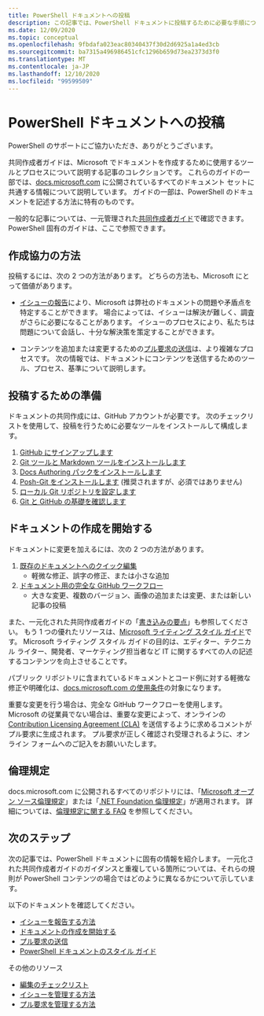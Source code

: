 ```yaml
---
title: PowerShell ドキュメントへの投稿
description: この記事では、PowerShell ドキュメントに投稿するために必要な手順について説明します。
ms.date: 12/09/2020
ms.topic: conceptual
ms.openlocfilehash: 9fbdafa023eac80340437f30d2d6925a1a4ed3cb
ms.sourcegitcommit: ba7315a496986451cfc1296b659d73ea2373d3f0
ms.translationtype: MT
ms.contentlocale: ja-JP
ms.lasthandoff: 12/10/2020
ms.locfileid: "99599509"
---
```

# <a name="contributing-to-powershell-documentation"></a>PowerShell ドキュメントへの投稿

PowerShell のサポートにご協力いただき、ありがとうございます。

共同作成者ガイドは、Microsoft でドキュメントを作成するために使用するツールとプロセスについて説明する記事のコレクションです。 これらのガイドの一部では、[docs.microsoft.com][docs] に公開されているすべてのドキュメント セットに共通する情報について説明しています。 ガイドの一部は、PowerShell のドキュメントを記述する方法に特有のものです。

一般的な記事については、一元管理された[共同作成者ガイド][contribute]で確認できます。 PowerShell 固有のガイドは、ここで参照できます。

## <a name="ways-to-contribute"></a>作成協力の方法

投稿するには、次の 2 つの方法があります。 どちらの方法も、Microsoft にとって価値があります。

- [イシューの報告][file-an-issue]により、Microsoft は弊社のドキュメントの問題や矛盾点を特定することができます。 場合によっては、イシューは解決が難しく、調査がさらに必要になることがあります。 イシューのプロセスにより、私たちは問題について会話し、十分な解決策を策定することができます。

- コンテンツを追加または変更するための[プル要求の送信](pull-requests.md)は、より複雑なプロセスです。
  次の情報では、ドキュメントにコンテンツを送信するためのツール、プロセス、基準について説明します。

## <a name="prepare-to-make-a-contribution"></a>投稿するための準備

ドキュメントの共同作成には、GitHub アカウントが必要です。 次のチェックリストを使用して、投稿を行うために必要なツールをインストールして構成します。

1. [GitHub にサインアップします](/contribute/get-started-setup-github)
1. [Git ツールと Markdown ツールをインストールします](/contribute/get-started-setup-tools)
1. [Docs Authoring パックをインストールします](/contribute/how-to-write-docs-auth-pack)
1. [Posh-Git をインストールします][posh-git] (推奨されますが、必須ではありません)
1. [ローカル Git リポジトリを設定します](/contribute/get-started-setup-local)
1. [Git と GitHub の基礎を確認します](/contribute/git-github-fundamentals)

## <a name="get-started-writing-docs"></a>ドキュメントの作成を開始する

ドキュメントに変更を加えるには、次の 2 つの方法があります。

1. [既存のドキュメントへのクイック編集](/contribute/#quick-edits-to-existing-documents)
   - 軽微な修正、誤字の修正、または小さな追加
1. [ドキュメント用の完全な GitHub ワークフロー](/contribute/how-to-write-workflows-major)
   - 大きな変更、複数のバージョン、画像の追加または変更、または新しい記事の投稿

また、一元化された共同作成者ガイドの「[書き込みの要点](/contribute/style-quick-start)」も参照してください。 もう 1 つの優れたリソースは、[Microsoft ライティング スタイル ガイド][style-guide]です。 Microsoft ライティング スタイル ガイドの目的は、エディター、テクニカル ライター、開発者、マーケティング担当者など IT に関するすべての人の記述するコンテンツを向上させることです。

パブリック リポジトリに含まれているドキュメントとコード例に対する軽微な修正や明確化は、[docs.microsoft.com の使用条件][terms-of-use]の対象になります。

重要な変更を行う場合は、完全な GitHub ワークフローを使用します。 Microsoft の従業員でない場合は、重要な変更によって、オンラインの [Contribution Licensing Agreement (CLA)][cla] を送信するように求めるコメントがプル要求に生成されます。 プル要求が正しく確認され受理されるように、オンライン フォームへのご記入をお願いいたします。

## <a name="code-of-conduct"></a>倫理規定

docs.microsoft.com に公開されるすべてのリポジトリには、「[Microsoft オープン ソース倫理規定](https://opensource.microsoft.com/codeofconduct/)」または「[.NET Foundation 倫理規定](https://dotnetfoundation.org/code-of-conduct)」が適用されます。 詳細については、[倫理規定に関する FAQ](https://opensource.microsoft.com/codeofconduct/faq/) を参照してください。

## <a name="next-steps"></a>次のステップ

次の記事では、PowerShell ドキュメントに固有の情報を紹介します。 一元化された共同作成者ガイドのガイダンスと重複している箇所については、それらの規則が PowerShell コンテンツの場合ではどのように異なるかについて示しています。

以下のドキュメントを確認してください。

- [イシューを報告する方法](file-an-issue.md)
- [ドキュメントの作成を開始する](get-started-writing.md)
- [プル要求の送信](pull-requests.md)
- [PowerShell ドキュメントのスタイル ガイド](powershell-style-guide.md)

その他のリソース

- [編集のチェックリスト](editorial-checklist.md)
- [イシューを管理する方法](managing-issues.md)
- [プル要求を管理する方法](managing-pull-requests.md)

<!--link refs-->
[cla]: https://cla.microsoft.com/
[contribute]: /contribute/
[docs]: https://docs.microsoft.com/
[file-an-issue]: file-an-issue.md
[posh-git]: https://www.powershellgallery.com/packages/posh-git
[psdocs]: /powershell
[style-guide]: /style-guide/welcome/
[terms-of-use]: /legal/termsofuse
